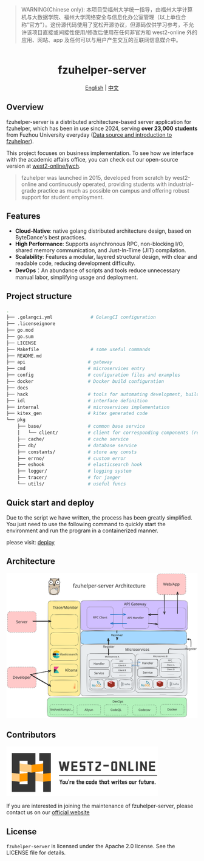 > WARNING(Chinese only): 本项目受福州大学统一指导，由福州大学计算机与大数据学院、福州大学网络安全与信息化办公室管理（以上单位合称"官方"）。这份源代码使用了宽松开源协议，但源码仅供学习参考，不允许该项目直接或间接性使用/修改后使用在任何非官方和 west2-online 外的应用、网站、app 及任何可以与用户产生交互的互联网信息媒介中。

<div align="center">
  <h1 style="display: inline-block; vertical-align: middle;">fzuhelper-server</h1>
</div>

<div align="center">
  <a href="#overview">English</a> | <a href="docs/README.zh.md">中文</a>
</div>

## <a id="overview"></a>Overview

fzuhelper-server is a distributed architecture-based server application for fzuhelper, which has been in use since 2024, serving **over 23,000 students** from Fuzhou University everyday ([Data source and introduction to fzuhelper](https://west2-online.feishu.cn/wiki/RG3UwWGqPig8lHk0mYsccKWRnrd)).

This project focuses on business implementation. To see how we interface with the academic affairs office, you can check out our open-source version at [west2-online/jwch](https://github.com/west2-online/jwch).

> fzuhelper was launched in 2015, developed from scratch by west2-online and continuously operated, providing students with industrial-grade practice as much as possible on campus and offering robust support for student employment.

## Features

- **Cloud-Native**: native golang distributed architecture design, based on ByteDance's best practices.
- **High Performance**: Supports asynchronous RPC, non-blocking I/O, shared memory communication, and Just-In-Time (JIT) compilation.
- **Scalability**: Features a modular, layered structural design, with clear and readable code, reducing development difficulty.
- **DevOps**：An abundance of scripts and tools reduce unnecessary manual labor, simplifying usage and deployment.

## Project structure

```bash
.
├── .golangci.yml              # GolangCI configuration
├── .licenseignore
├── go.mod
├── go.sum
├── LICENSE
├── Makefile                   # some useful commands
├── README.md
├── api                       # gateway
├── cmd                       # microservices entry
├── config                    # configuration files and examples
├── docker                    # Docker build configuration
├── docs
├── hack                      # tools for automating development, building, and deployment tasks
├── idl                       # interface definition
├── internal                  # microservices implementation
├── kitex_gen                 # kitex generated code
└── pkg
    ├── base/                 # common base service
    │   └── client/           # client for corresponding components (redis, mysql e.g.)
    ├── cache/                # cache service
    ├── db/                   # database service
    ├── constants/            # store any consts
    ├── errno/                # custom error
    ├── eshook                # elasticsearch hook
    ├── logger/               # logging system
    ├── tracer/               # for jaeger
    └── utils/                # useful funcs
```

## Quick start and deploy

Due to the script we have written, the process has been greatly simplified. You just need to use the following command to quickly start the environment and run the program in a containerized manner.

please visit: [deploy](docs/deploy.md)

## Architecture

<img src="./docs/img/architecture.svg">

## Contributors

<img src="./docs/img/logo(en).svg" width="400">

If you are interested in joining the maintenance of fzuhelper-server, please contact us on our [official website](https://site.west2.online)

## License

`fzuhelper-server` is licensed under the Apache 2.0 license. See the LICENSE file for details.
